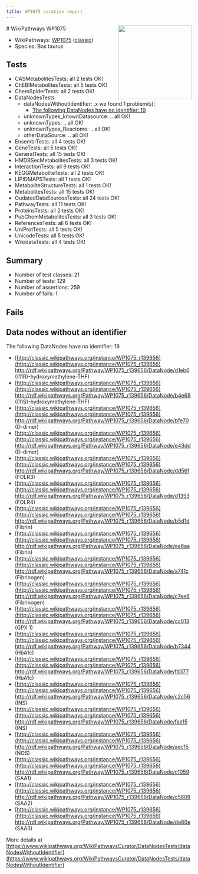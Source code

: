 ```yaml
---
title: WP1075 curation report
---
```


<img style="float: right; width: 200px" src="https://upload.wikimedia.org/wikipedia/commons/thumb/8/83/Wplogo_with_text_500.png/640px-Wplogo_with_text_500.png" />
# WikiPathways WP1075

* WikiPathways: [WP1075](https://wikipathways.org/pathways/WP1075) ([classic](https://classic.wikipathways.org/instance/WP1075))
* Species: Bos taurus
## Tests
* CASMetabolitesTests: all 2 tests OK!
* ChEBIMetabolitesTests: all 5 tests OK!
* ChemSpiderTests: all 2 tests OK!
* DataNodesTests
    * dataNodesWithoutIdentifier: .x we found 1 problem(s):
        * [The following DataNodes have no identifier: 19](#8792c499)
    * unknownTypes_knownDatasource: .. all OK!
    * unknownTypes: .. all OK!
    * unknownTypes_Reactome: .. all OK!
    * otherDataSource: .. all OK!
* EnsemblTests: all 4 tests OK!
* GeneTests: all 5 tests OK!
* GeneralTests: all 15 tests OK!
* HMDBSecMetabolitesTests: all 3 tests OK!
* InteractionTests: all 9 tests OK!
* KEGGMetaboliteTests: all 2 tests OK!
* LIPIDMAPSTests: all 1 tests OK!
* MetaboliteStructureTests: all 1 tests OK!
* MetabolitesTests: all 15 tests OK!
* OudatedDataSourcesTests: all 24 tests OK!
* PathwayTests: all 11 tests OK!
* ProteinsTests: all 2 tests OK!
* PubChemMetabolitesTests: all 3 tests OK!
* ReferencesTests: all 6 tests OK!
* UniProtTests: all 5 tests OK!
* UnicodeTests: all 5 tests OK!
* WikidataTests: all 4 tests OK!


## Summary

* Number of test classes: 21
* Number of tests: 129
* Number of assertions: 259
* Number of fails: 1

## Fails

<a name="8792c499" />

## Data nodes without an identifier

The following DataNodes have no identifier: 19

* [http://classic.wikipathways.org/instance/WP1075_r139656](http://classic.wikipathways.org/instance/WP1075_r139656) http://rdf.wikipathways.org/Pathway/WP1075_r139656/DataNode/d1eb6 ((11R)-hydroxymethylene-THF)
* [http://classic.wikipathways.org/instance/WP1075_r139656](http://classic.wikipathways.org/instance/WP1075_r139656) http://rdf.wikipathways.org/Pathway/WP1075_r139656/DataNode/b4e68 ((11S)-hydroxymethylene-THF)
* [http://classic.wikipathways.org/instance/WP1075_r139656](http://classic.wikipathways.org/instance/WP1075_r139656) http://rdf.wikipathways.org/Pathway/WP1075_r139656/DataNode/bfe70 (D-dimer)
* [http://classic.wikipathways.org/instance/WP1075_r139656](http://classic.wikipathways.org/instance/WP1075_r139656) http://rdf.wikipathways.org/Pathway/WP1075_r139656/DataNode/e43dd (D-dimer)
* [http://classic.wikipathways.org/instance/WP1075_r139656](http://classic.wikipathways.org/instance/WP1075_r139656) http://rdf.wikipathways.org/Pathway/WP1075_r139656/DataNode/dd56f (FOLR3)
* [http://classic.wikipathways.org/instance/WP1075_r139656](http://classic.wikipathways.org/instance/WP1075_r139656) http://rdf.wikipathways.org/Pathway/WP1075_r139656/DataNode/d1353 (FOLR4)
* [http://classic.wikipathways.org/instance/WP1075_r139656](http://classic.wikipathways.org/instance/WP1075_r139656) http://rdf.wikipathways.org/Pathway/WP1075_r139656/DataNode/b5d1d (Fibrin)
* [http://classic.wikipathways.org/instance/WP1075_r139656](http://classic.wikipathways.org/instance/WP1075_r139656) http://rdf.wikipathways.org/Pathway/WP1075_r139656/DataNode/ea6aa (Fibrin)
* [http://classic.wikipathways.org/instance/WP1075_r139656](http://classic.wikipathways.org/instance/WP1075_r139656) http://rdf.wikipathways.org/Pathway/WP1075_r139656/DataNode/a741c (Fibrinogen)
* [http://classic.wikipathways.org/instance/WP1075_r139656](http://classic.wikipathways.org/instance/WP1075_r139656) http://rdf.wikipathways.org/Pathway/WP1075_r139656/DataNode/c7ee6 (Fibrinogen)
* [http://classic.wikipathways.org/instance/WP1075_r139656](http://classic.wikipathways.org/instance/WP1075_r139656) http://rdf.wikipathways.org/Pathway/WP1075_r139656/DataNode/cc013 (GPX 1)
* [http://classic.wikipathways.org/instance/WP1075_r139656](http://classic.wikipathways.org/instance/WP1075_r139656) http://rdf.wikipathways.org/Pathway/WP1075_r139656/DataNode/b7344 (HbA1c)
* [http://classic.wikipathways.org/instance/WP1075_r139656](http://classic.wikipathways.org/instance/WP1075_r139656) http://rdf.wikipathways.org/Pathway/WP1075_r139656/DataNode/fd377 (HbA1c)
* [http://classic.wikipathways.org/instance/WP1075_r139656](http://classic.wikipathways.org/instance/WP1075_r139656) http://rdf.wikipathways.org/Pathway/WP1075_r139656/DataNode/c2c56 (INS)
* [http://classic.wikipathways.org/instance/WP1075_r139656](http://classic.wikipathways.org/instance/WP1075_r139656) http://rdf.wikipathways.org/Pathway/WP1075_r139656/DataNode/fae15 (INS)
* [http://classic.wikipathways.org/instance/WP1075_r139656](http://classic.wikipathways.org/instance/WP1075_r139656) http://rdf.wikipathways.org/Pathway/WP1075_r139656/DataNode/aec15 (NOS)
* [http://classic.wikipathways.org/instance/WP1075_r139656](http://classic.wikipathways.org/instance/WP1075_r139656) http://rdf.wikipathways.org/Pathway/WP1075_r139656/DataNode/c1059 (SAA1)
* [http://classic.wikipathways.org/instance/WP1075_r139656](http://classic.wikipathways.org/instance/WP1075_r139656) http://rdf.wikipathways.org/Pathway/WP1075_r139656/DataNode/c5808 (SAA2)
* [http://classic.wikipathways.org/instance/WP1075_r139656](http://classic.wikipathways.org/instance/WP1075_r139656) http://rdf.wikipathways.org/Pathway/WP1075_r139656/DataNode/de80e (SAA3)


More details at [https://www.wikipathways.org/WikiPathwaysCurator/DataNodesTests/dataNodesWithoutIdentifier](https://www.wikipathways.org/WikiPathwaysCurator/DataNodesTests/dataNodesWithoutIdentifier)


